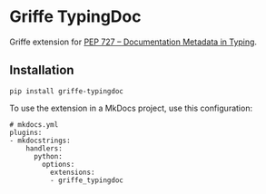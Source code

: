 # Griffe TypingDoc

Griffe extension for [PEP 727 – Documentation Metadata in Typing](https://peps.python.org/pep-0727/).

## Installation

```
pip install griffe-typingdoc
```

To use the extension in a MkDocs project, use this configuration:

```
# mkdocs.yml
plugins:
- mkdocstrings:
    handlers:
      python:
        options:
          extensions:
          - griffe_typingdoc
```
